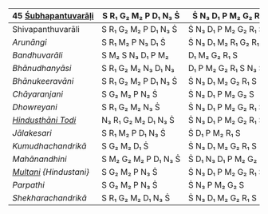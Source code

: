 | 45 [Śubhapantuvarāḷi](https://en.wikipedia.org/wiki/Shubhapantuvarali "Shubhapantuvarali") | S R₁ G₂ M₂ P D₁ N₃ Ṡ | Ṡ N₃ D₁ P M₂ G₂ R₁ S    |
| ------------------------------------------------------------------------------------------ | -------------------- | ----------------------- |
| Shivapanthuvarāli                                                                          | S R₁ G₂ M₂ P D₁ N₃ Ṡ | Ṡ N₃ D₁ P M₂ G₂ R₁ S    |
| _Arunāngi_                                                                                 | S R₁ M₂ P N₃ D₁ Ṡ    | Ṡ N₃ D₁ M₂ R₁ G₂ R₁ S   |
| _Bandhuvarāli_                                                                             | S M₂ S N₃ D₁ P M₂    | D₁ M₂ G₂ R₁ S           |
| _Bhānudhanyāsi_                                                                            | S R₁ G₂ M₂ N₃ D₁ N₃  | D₁ P M₂ G₂ R₁ S N₃ S    |
| _Bhānukeeravāni_                                                                           | S R₁ G₂ M₂ P D₁ N₃ Ṡ | Ṡ N₃ D₁ M₂ G₂ R₁ S      |
| _Chāyaranjani_                                                                             | S G₂ M₂ P N₂ Ṡ       | Ṡ N₂ D₁ P M₂ G₂ S       |
| _Dhowreyani_                                                                               | S R₁ G₂ M₂ N₃ Ṡ      | Ṡ N₃ D₁ P M₂ G₂ R₁ S    |
| _[Hindusthāni Todi](https://en.wikipedia.org/wiki/Todi_(raga) "Todi (raga)")_              | N₃ R₁ G₂ M₂ D₁ N₃ Ṡ  | Ṡ N₃ D₁ P M₂ G₂ R₁ S    |
| _Jālakesari_                                                                               | S R₁ M₂ P D₁ N₃ Ṡ    | Ṡ D₁ P M₂ R₁ S          |
| _Kumudhachandrikā_                                                                         | S G₂ M₂ D₁ Ṡ         | Ṡ N₃ D₁ M₂ G₂ R₁ S      |
| _Mahānandhini_                                                                             | S M₂ G₂ M₂ P D₁ N₃ Ṡ | Ṡ D₁ N₃ D₁ P M₂ G₂ R₁ S |
| _[Multani](https://en.wikipedia.org/wiki/Multani_(raga) "Multani (raga)") {Hindustani}_    | S G₂ M₂ P N₃ Ṡ       | Ṡ N₃ D₁ P M₂ G₂ R₁ S    |
| _Parpathi_                                                                                 | S G₂ M₂ P N₃ Ṡ       | Ṡ N₃ P M₂ G₂ S          |
| _Shekharachandrikā_                                                                        | S R₁ G₂ M₂ D₁ N₃ Ṡ   | Ṡ N₃ D₁ M₂ G₂ R₁ S      |
